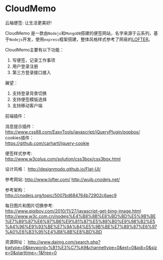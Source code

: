 CloudMemo
=========

云袖便签: 让生活更美好!

CloudMemo 是一款由`Nodejs`和`MongoDB`搭建的便签网站，名字来源于云系列，基于`Nodejs`开发，使用`express`框架搭建，整体风格样式参考了网易的[LOFTER](http://www.lofter.com/)。  

CloudMemo主要有以下功能：
 
1. 写便签，记录工作事项
2. 用户登录注册
3. 第三方登录接口接入

展望：

1. 支持登录背景切换
2. 支持便签模版选择
3. 支持移动客户端

前端插件：

消息提示插件：  
http://www.css88.com/EasyTools/javascript/jQueryPlugin/popbox/  
cookies插件：  
https://github.com/carhartl/jquery-cookie

便签样式参考:  
http://www.w3cplus.com/solution/css3box/css3box.html

设计风格：
http://designmodo.github.io/Flat-UI/

参考网站:
http://www.lofter.com/
http://wujb.cnodejs.net/

参考架构：  
http://cnodejs.org/topic/5007bd684764b72902c6aec9

每日图片和图片切换参考:  
http://www.qiqiboy.com/2010/11/27/javascript-get-bing-image.html
http://www.w3c.com.cn/nodejs%E4%B8%8B%E8%BD%BD%E5%9B%BE%E7%89%87%E6%97%B6%E9%81%87%E5%88%B0%E9%98%B2%E5%A4%96%E9%93%BE%E7%9A%84%E5%9B%BE%E7%89%87%E6%97%A0%E6%B3%95%E4%B8%8B%E8%BD%BD

资源网址：
http://www.daimg.com/search.php?kwtype=0&keyword=%B1%E3%C7%A9&channeltype=0&ext=0&pdi=0&size=0&starttime=-1&free=0